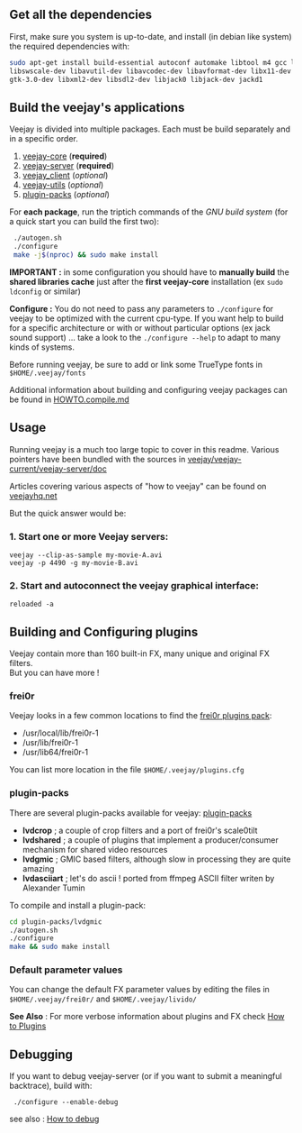 
[//]: # ( comment : BEGIN installation section duplicated in /README.md)
[//]: # ( WARNING : some URL/PATH have to be adapted )

## Get all the dependencies

First, make sure you system is up-to-date, and install (in debian like system) the required dependencies with:
```bash
sudo apt-get install build-essential autoconf automake libtool m4 gcc libjpeg62-dev \
libswscale-dev libavutil-dev libavcodec-dev libavformat-dev libx11-dev  \
gtk-3.0-dev libxml2-dev libsdl2-dev libjack0 libjack-dev jackd1
```

## Build the veejay's applications

Veejay is divided into multiple packages. Each must be build separately and in a specific order. 

1. [veejay-core](https://github.com/c0ntrol/veejay/tree/master/veejay-current/veejay-core) (__required__)
2. [veejay-server](https://github.com/c0ntrol/veejay/tree/master/veejay-current/veejay-server) (__required__)
3. [veejay_client](https://github.com/c0ntrol/veejay/tree/master/veejay-current/veejay-client) (*optional*)
4. [veejay-utils](https://github.com/c0ntrol/veejay/tree/master/veejay-current/veejay-utils) (*optional*)
5. [plugin-packs](https://github.com/c0ntrol/veejay/tree/master/veejay-current/plugin-packs) (*optional*)

For __each package__, run the triptich commands of the *GNU build system* (for a quick start you can build the first two):

```bash
 ./autogen.sh
 ./configure
 make -j$(nproc) && sudo make install
```
 __IMPORTANT :__ in some configuration you should have to __manually build__ the __shared libraries cache__ just after the __first veejay-core__ installation (ex `sudo ldconfig` or similar)

__Configure :__ You do not need to pass any parameters to `./configure` for veejay to be optimized with the current cpu-type.
If you want help to build for a specific architecture or with or without particular options (ex jack sound support) ... take a look to the `./configure --help` to adapt to many kinds of systems.

Before running veejay, be sure to add or link some TrueType fonts in `$HOME/.veejay/fonts`

Additional information about building and configuring veejay packages can be found in [HOWTO.compile.md](./HOWTO.compile.md)

## Usage

Running veejay is a much too large topic to cover in this readme. Various
pointers have been bundled with the sources in [veejay/veejay-current/veejay-server/doc](./)

Articles covering various aspects of "how to veejay" can be found on [veejayhq.net](http://veejayhq.net)

But the quick answer would be:

### 1. Start one or more Veejay servers:

```
veejay --clip-as-sample my-movie-A.avi
veejay -p 4490 -g my-movie-B.avi
```

### 2. Start and autoconnect the veejay graphical interface:

```
reloaded -a
```

## Building and Configuring plugins

Veejay contain more than 160 built-in FX, many unique and original FX filters.  
But you can have more !

### frei0r

Veejay looks in a few common locations to find the [frei0r plugins pack](https://frei0r.dyne.org/):
* /usr/local/lib/frei0r-1
* /usr/lib/frei0r-1
* /usr/lib64/frei0r-1

You can list more location in the file `$HOME/.veejay/plugins.cfg`

### plugin-packs

There are several plugin-packs available for veejay: [plugin-packs](https://github.com/c0ntrol/veejay/tree/master/veejay-current/plugin-packs)

* **lvdcrop** ; a couple of crop filters and a port of frei0r's scale0tilt
* **lvdshared** ; a couple of plugins that implement a producer/consumer mechanism for shared video resources
* **lvdgmic** ; GMIC based filters, although slow in processing they are quite amazing
* **lvdasciiart** ; let's do ascii ! ported from ffmpeg ASCII filter writen by Alexander Tumin


To compile and install a plugin-pack:
```bash
cd plugin-packs/lvdgmic
./autogen.sh
./configure
make && sudo make install
```

### Default parameter values

You can change the default FX parameter values by editing the files in `$HOME/.veejay/frei0r/` and `$HOME/.veejay/livido/`

**See Also** : For more verbose information about plugins and FX check [How to Plugins](./HowtoPlugins.md)

## Debugging

If you want to debug veejay-server (or if you want to submit a meaningful backtrace), build with:

     ./configure --enable-debug

see also : [How to debug](./HowToDebugging.txt)


[//]: # ( comment : END installation section duplicated in /README.md)
[//]: # ( WARNING : some URL/PATH have to be adapted )
